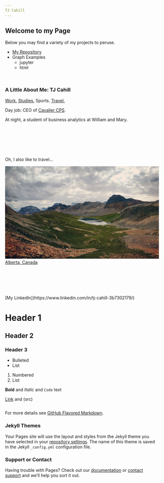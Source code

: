 ```yaml
---
TJ Cahill
---
```

## Welcome to my Page

Below you may find a variety of my projects to peruse.
- [My Repository](https://github.com/tjcahill01) 
- Graph Examples 
    - jupyter
    - html

<br />

### A Little About Me: TJ Cahill
[Work.](https://www.cavaliercps.com/) [Studies.](https://online.mason.wm.edu/msba) Sports. [Travel.](/travel/) 

Day job: CEO of [Cavalier CPS](https://www.cavaliercps.com/). 

At night, a student of business analytics at William and Mary. 



<br />
<br />
<br />
<br />
<br />

Oh, I also like to travel...

![Lake Helen](/pics/IMG_6896.JPG)
[Alberta, Canada](https://goo.gl/maps/NBE9uhN3whaPzVR17)

<br />
<br />
<br />
<br />
<br />
[My LinkedIn](https://www.linkedin.com/in/tj-cahill-3b7302179/)

# Header 1
## Header 2
### Header 3

- Bulleted
- List

1. Numbered
2. List

**Bold** and _Italic_ and `Code` text

[Link](url) and (src)
```markdown
```
For more details see [GitHub Flavored Markdown](https://guides.github.com/features/mastering-markdown/).

### Jekyll Themes

Your Pages site will use the layout and styles from the Jekyll theme you have selected in your [repository settings](https://github.com/tjcahill01/tjcahill01.github.io/settings). The name of this theme is saved in the Jekyll `_config.yml` configuration file.

### Support or Contact

Having trouble with Pages? Check out our [documentation](https://docs.github.com/categories/github-pages-basics/) or [contact support](https://support.github.com/contact) and we’ll help you sort it out.

